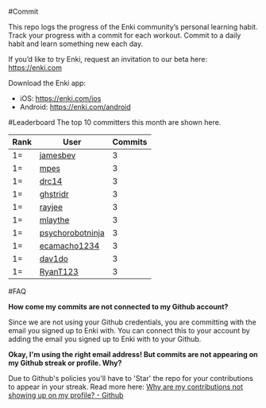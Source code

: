 #Commit

This repo logs the progress of the Enki community’s personal learning habit. Track your progress with a commit for each workout. Commit to a daily habit and learn something new each day.

If you’d like to try Enki, request an invitation to our beta here: https://enki.com

Download the Enki app: 
 - iOS: https://enki.com/ios
 - Android: https://enki.com/android

#Leaderboard
The top 10 committers this month are shown here.

| Rank | User | Commits |
|------|------|---------|
|1=|[jamesbev](https://github.com/jamesbev)|3|
|1=|[mpes](https://github.com/mpes)|3|
|1=|[drc14](https://github.com/drc14)|3|
|1=|[ghstridr](https://github.com/ghstridr)|3|
|1=|[rayjee](https://github.com/rayjee)|3|
|1=|[mlaythe](https://github.com/mlaythe)|3|
|1=|[psychorobotninja](https://github.com/psychorobotninja)|3|
|1=|[ecamacho1234](https://github.com/ecamacho1234)|3|
|1=|[dav1do](https://github.com/dav1do)|3|
|1=|[RyanT123](https://github.com/RyanT123)|3|

#FAQ

**How come my commits are not connected to my Github account?**

Since we are not using your Github credentials, you are committing with the email you signed up to Enki with. You can connect this to your account by adding the email you signed up to Enki with to your Github.

**Okay, I'm using the right email address! But commits are not appearing on my Github streak or profile. Why?**

Due to Github's policies you'll have to 'Star' the repo for your contributions to appear in your streak. Read more here: [Why are my contributions not showing up on my profile? - Github](https://help.github.com/articles/why-are-my-contributions-not-showing-up-on-my-profile/)
